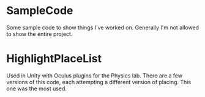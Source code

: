 # SampleCode
Some sample code to show things I've worked on. Generally I'm not allowed to show the entire project.


# HighlightPlaceList
Used in Unity with Oculus plugins for the Physics lab.
There are a few versions of this code, each attempting a different version of placing. This one was the most used.
